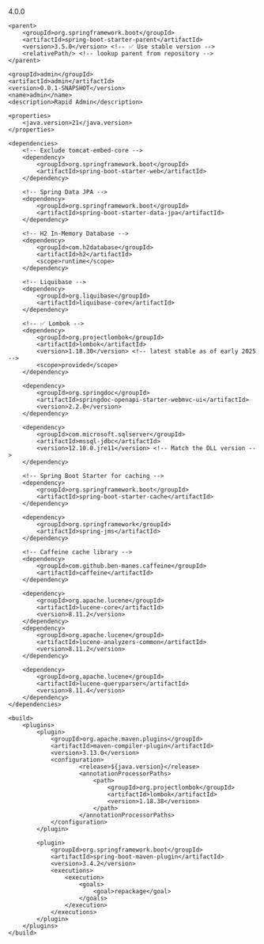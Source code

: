 <?xml version="1.0" encoding="UTF-8"?>
<project xmlns="http://maven.apache.org/POM/4.0.0"
		 xmlns:xsi="http://www.w3.org/2001/XMLSchema-instance"
		 xsi:schemaLocation="http://maven.apache.org/POM/4.0.0 https://maven.apache.org/xsd/maven-4.0.0.xsd">
	<modelVersion>4.0.0</modelVersion>

	<parent>
		<groupId>org.springframework.boot</groupId>
		<artifactId>spring-boot-starter-parent</artifactId>
		<version>3.5.0</version> <!-- ✅ Use stable version -->
		<relativePath/> <!-- lookup parent from repository -->
	</parent>

	<groupId>admin</groupId>
	<artifactId>admin</artifactId>
	<version>0.0.1-SNAPSHOT</version>
	<name>admin</name>
	<description>Rapid Admin</description>

	<properties>
		<java.version>21</java.version>
	</properties>

	<dependencies>
		<!-- Exclude tomcat-embed-core -->
		<dependency>
			<groupId>org.springframework.boot</groupId>
			<artifactId>spring-boot-starter-web</artifactId>
		</dependency>

		<!-- Spring Data JPA -->
		<dependency>
			<groupId>org.springframework.boot</groupId>
			<artifactId>spring-boot-starter-data-jpa</artifactId>
		</dependency>

		<!-- H2 In-Memory Database -->
		<dependency>
			<groupId>com.h2database</groupId>
			<artifactId>h2</artifactId>
			<scope>runtime</scope>
		</dependency>

		<!-- Liquibase -->
		<dependency>
			<groupId>org.liquibase</groupId>
			<artifactId>liquibase-core</artifactId>
		</dependency>

		<!-- ✅ Lombok -->
		<dependency>
			<groupId>org.projectlombok</groupId>
			<artifactId>lombok</artifactId>
			<version>1.18.30</version> <!-- latest stable as of early 2025 -->
			<scope>provided</scope>
		</dependency>

		<dependency>
			<groupId>org.springdoc</groupId>
			<artifactId>springdoc-openapi-starter-webmvc-ui</artifactId>
			<version>2.2.0</version>
		</dependency>

		<dependency>
			<groupId>com.microsoft.sqlserver</groupId>
			<artifactId>mssql-jdbc</artifactId>
			<version>12.10.0.jre11</version> <!-- Match the DLL version -->
		</dependency>

		<!-- Spring Boot Starter for caching -->
		<dependency>
			<groupId>org.springframework.boot</groupId>
			<artifactId>spring-boot-starter-cache</artifactId>
		</dependency>

		<dependency>
			<groupId>org.springframework</groupId>
			<artifactId>spring-jms</artifactId>
		</dependency>

		<!-- Caffeine cache library -->
		<dependency>
			<groupId>com.github.ben-manes.caffeine</groupId>
			<artifactId>caffeine</artifactId>
		</dependency>

		<dependency>
			<groupId>org.apache.lucene</groupId>
			<artifactId>lucene-core</artifactId>
			<version>8.11.2</version>
		</dependency>
		<dependency>
			<groupId>org.apache.lucene</groupId>
			<artifactId>lucene-analyzers-common</artifactId>
			<version>8.11.2</version>
		</dependency>

		<dependency>
			<groupId>org.apache.lucene</groupId>
			<artifactId>lucene-queryparser</artifactId>
			<version>8.11.4</version>
		</dependency>
	</dependencies>

	<build>
		<plugins>
			<plugin>
				<groupId>org.apache.maven.plugins</groupId>
				<artifactId>maven-compiler-plugin</artifactId>
				<version>3.13.0</version>
				<configuration>
					    <release>${java.version}</release>
                        <annotationProcessorPaths>
                            <path>
                                <groupId>org.projectlombok</groupId>
                                <artifactId>lombok</artifactId>
                                <version>1.18.38</version>
                            </path>
                        </annotationProcessorPaths>
				</configuration>
			</plugin>

			<plugin>
				<groupId>org.springframework.boot</groupId>
				<artifactId>spring-boot-maven-plugin</artifactId>
				<version>3.4.2</version>
				<executions>
					<execution>
						<goals>
							<goal>repackage</goal>
						</goals>
					</execution>
				</executions>
			</plugin>
		</plugins>
	</build>

</project>

